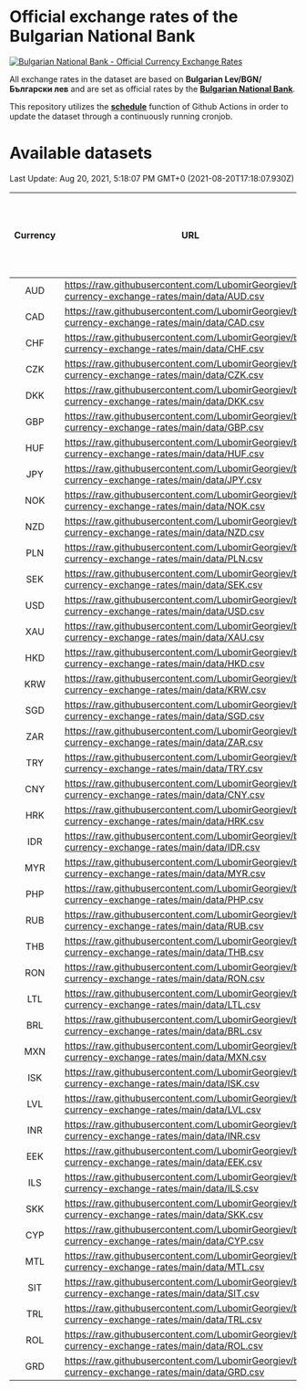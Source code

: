 # Official exchange rates of the Bulgarian National Bank

[![Bulgarian National Bank - Official Currency Exchange Rates](https://github.com/LubomirGeorgiev/bnb-currency-exchange-rates/actions/workflows/update-rates.yml/badge.svg?branch=main)](https://github.com/LubomirGeorgiev/bnb-currency-exchange-rates/actions/workflows/update-rates.yml)

All exchange rates in the dataset are based on **Bulgarian Lev/BGN/Български лев** and are set as official rates by the [**Bulgarian National Bank**](https://www.bnb.bg/Statistics/StExternalSector/StExchangeRates/StERForeignCurrencies/index.htm?toLang=_EN).

This repository utilizes the [**schedule**](https://docs.github.com/en/actions/reference/events-that-trigger-workflows) function of Github Actions in order to update the dataset through a continuously running cronjob.

# Available datasets

<!-- START LINKS (DO NOT EVER FU*ING DELETE THIS COMMENT FOR THE LOVE OF YOUR LIFE!!! IF YOU ARE CURIOS HOW IT WORKS, YOU CAN HAVE A LOOK AT ./src/updateReadme.ts) -->

Last Update: Aug 20, 2021, 5:18:07 PM GMT+0 (2021-08-20T17:18:07.930Z)

| Currency | URL                                                                                             | Number of records | Number of missing days that were filled in |
| :------: | ----------------------------------------------------------------------------------------------- | :---------------: | :----------------------------------------: |
|   AUD    | https://raw.githubusercontent.com/LubomirGeorgiev/bnb-currency-exchange-rates/main/data/AUD.csv |       7869        |                    2428                    |
|   CAD    | https://raw.githubusercontent.com/LubomirGeorgiev/bnb-currency-exchange-rates/main/data/CAD.csv |       7869        |                    2428                    |
|   CHF    | https://raw.githubusercontent.com/LubomirGeorgiev/bnb-currency-exchange-rates/main/data/CHF.csv |       7869        |                    2428                    |
|   CZK    | https://raw.githubusercontent.com/LubomirGeorgiev/bnb-currency-exchange-rates/main/data/CZK.csv |       7869        |                    2428                    |
|   DKK    | https://raw.githubusercontent.com/LubomirGeorgiev/bnb-currency-exchange-rates/main/data/DKK.csv |       7869        |                    2428                    |
|   GBP    | https://raw.githubusercontent.com/LubomirGeorgiev/bnb-currency-exchange-rates/main/data/GBP.csv |       7869        |                    2428                    |
|   HUF    | https://raw.githubusercontent.com/LubomirGeorgiev/bnb-currency-exchange-rates/main/data/HUF.csv |       7869        |                    2428                    |
|   JPY    | https://raw.githubusercontent.com/LubomirGeorgiev/bnb-currency-exchange-rates/main/data/JPY.csv |       7869        |                    2428                    |
|   NOK    | https://raw.githubusercontent.com/LubomirGeorgiev/bnb-currency-exchange-rates/main/data/NOK.csv |       7869        |                    2428                    |
|   NZD    | https://raw.githubusercontent.com/LubomirGeorgiev/bnb-currency-exchange-rates/main/data/NZD.csv |       7869        |                    2428                    |
|   PLN    | https://raw.githubusercontent.com/LubomirGeorgiev/bnb-currency-exchange-rates/main/data/PLN.csv |       7869        |                    2428                    |
|   SEK    | https://raw.githubusercontent.com/LubomirGeorgiev/bnb-currency-exchange-rates/main/data/SEK.csv |       7869        |                    2428                    |
|   USD    | https://raw.githubusercontent.com/LubomirGeorgiev/bnb-currency-exchange-rates/main/data/USD.csv |       7869        |                    2428                    |
|   XAU    | https://raw.githubusercontent.com/LubomirGeorgiev/bnb-currency-exchange-rates/main/data/XAU.csv |       7869        |                    2430                    |
|   HKD    | https://raw.githubusercontent.com/LubomirGeorgiev/bnb-currency-exchange-rates/main/data/HKD.csv |       7567        |                    2337                    |
|   KRW    | https://raw.githubusercontent.com/LubomirGeorgiev/bnb-currency-exchange-rates/main/data/KRW.csv |       7567        |                    2337                    |
|   SGD    | https://raw.githubusercontent.com/LubomirGeorgiev/bnb-currency-exchange-rates/main/data/SGD.csv |       7567        |                    2337                    |
|   ZAR    | https://raw.githubusercontent.com/LubomirGeorgiev/bnb-currency-exchange-rates/main/data/ZAR.csv |       7567        |                    2337                    |
|   TRY    | https://raw.githubusercontent.com/LubomirGeorgiev/bnb-currency-exchange-rates/main/data/TRY.csv |       6049        |                    1867                    |
|   CNY    | https://raw.githubusercontent.com/LubomirGeorgiev/bnb-currency-exchange-rates/main/data/CNY.csv |       5929        |                    1831                    |
|   HRK    | https://raw.githubusercontent.com/LubomirGeorgiev/bnb-currency-exchange-rates/main/data/HRK.csv |       5929        |                    1831                    |
|   IDR    | https://raw.githubusercontent.com/LubomirGeorgiev/bnb-currency-exchange-rates/main/data/IDR.csv |       5929        |                    1831                    |
|   MYR    | https://raw.githubusercontent.com/LubomirGeorgiev/bnb-currency-exchange-rates/main/data/MYR.csv |       5929        |                    1831                    |
|   PHP    | https://raw.githubusercontent.com/LubomirGeorgiev/bnb-currency-exchange-rates/main/data/PHP.csv |       5929        |                    1831                    |
|   RUB    | https://raw.githubusercontent.com/LubomirGeorgiev/bnb-currency-exchange-rates/main/data/RUB.csv |       5929        |                    1831                    |
|   THB    | https://raw.githubusercontent.com/LubomirGeorgiev/bnb-currency-exchange-rates/main/data/THB.csv |       5929        |                    1831                    |
|   RON    | https://raw.githubusercontent.com/LubomirGeorgiev/bnb-currency-exchange-rates/main/data/RON.csv |       5870        |                    1813                    |
|   LTL    | https://raw.githubusercontent.com/LubomirGeorgiev/bnb-currency-exchange-rates/main/data/LTL.csv |       5155        |                    1584                    |
|   BRL    | https://raw.githubusercontent.com/LubomirGeorgiev/bnb-currency-exchange-rates/main/data/BRL.csv |       4959        |                    1534                    |
|   MXN    | https://raw.githubusercontent.com/LubomirGeorgiev/bnb-currency-exchange-rates/main/data/MXN.csv |       4959        |                    1534                    |
|   ISK    | https://raw.githubusercontent.com/LubomirGeorgiev/bnb-currency-exchange-rates/main/data/ISK.csv |       4867        |                    1504                    |
|   LVL    | https://raw.githubusercontent.com/LubomirGeorgiev/bnb-currency-exchange-rates/main/data/LVL.csv |       4790        |                    1470                    |
|   INR    | https://raw.githubusercontent.com/LubomirGeorgiev/bnb-currency-exchange-rates/main/data/INR.csv |       4592        |                    1420                    |
|   EEK    | https://raw.githubusercontent.com/LubomirGeorgiev/bnb-currency-exchange-rates/main/data/EEK.csv |       4000        |                    1226                    |
|   ILS    | https://raw.githubusercontent.com/LubomirGeorgiev/bnb-currency-exchange-rates/main/data/ILS.csv |       3866        |                    1199                    |
|   SKK    | https://raw.githubusercontent.com/LubomirGeorgiev/bnb-currency-exchange-rates/main/data/SKK.csv |       2970        |                    912                     |
|   CYP    | https://raw.githubusercontent.com/LubomirGeorgiev/bnb-currency-exchange-rates/main/data/CYP.csv |       2906        |                    890                     |
|   MTL    | https://raw.githubusercontent.com/LubomirGeorgiev/bnb-currency-exchange-rates/main/data/MTL.csv |       2604        |                    799                     |
|   SIT    | https://raw.githubusercontent.com/LubomirGeorgiev/bnb-currency-exchange-rates/main/data/SIT.csv |       2542        |                    778                     |
|   TRL    | https://raw.githubusercontent.com/LubomirGeorgiev/bnb-currency-exchange-rates/main/data/TRL.csv |       1818        |                    559                     |
|   ROL    | https://raw.githubusercontent.com/LubomirGeorgiev/bnb-currency-exchange-rates/main/data/ROL.csv |       1697        |                    524                     |
|   GRD    | https://raw.githubusercontent.com/LubomirGeorgiev/bnb-currency-exchange-rates/main/data/GRD.csv |        361        |                    109                     |

<!-- END LINKS (DO NOT EVER FU*ING DELETE THIS COMMENT FOR THE LOVE OF YOUR LIFE!!! IF YOU ARE CURIOS HOW IT WORKS, YOU CAN HAVE A LOOK AT ./src/updateReadme.ts) -->
